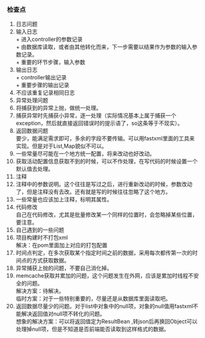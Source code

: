 ### 检查点  
1. 日志问题   
  1. 输入日志  
    + 进入controller的参数记录  
    + 由数据库读取，或者由其他转化而来，下一步需要以结果作为参数的输入参数记录。  
    + 重要的环节步骤，输入参数  
  2. 输出日志  
    + controller输出记录  
    + 重要步骤的输出记录
  3. 不应该重复记录相同日志  
2. 异常处理问题  
  1. 将捕获到的异常上抛，做统一处理。  
  2. 捕获异常时先捕获小异常，逐一处理（实际情况基本上属于捕获一个exception，然后就直接返回错误时的提示语了，so这条等于不现实）。
3. 返回数据问题  
  要少，能满足需求即可，多余的字段不要传输。可以用fastxml里面的工具来实现。但是对于List,Map貌似不可以。  
4. 一些常量尽可能在一个地方统一配置，将来改动也好改动。  
5. 获取活动配置信息获取不到的时候，可以不作处理，在写代码的时候设置一个默认值去处理。  
6. 注释
  1. 注释中的参数说明。这个往往是写过之后，进行重新改动的时候，参数改动了，但是注释没有去改。还有就是写的时候往往忽略了这个地方。  
  2. 一些常量也应该加上注释，标明其属性。  
7. 代码修改  
  自己在代码修改，尤其是批量修改某一个同样的位置时，会忽略掉某些位置，要注意。  
8. 自己遇到的一些问题  
  1. 项目构建时不打包xml  
    解决：在pom里面加上对应的打包配置  
  2. 时间点判定，在多次获取某个指定时间之前的数据，采用每次都传第一次的时间点的方式获取数据。  
  3. 异常捕获上抛的问题，不要自己消化掉。  
  4. memcache获取并累加的问题，这个问题发生在外网，应该是累加时线程不安全的问题。  
    解决方案：待解决。  
    临时方案：对于一些特别重要的，尽量还是从数据库里面读取吧。  
  5. 返回数据尽量少的问题。对于list中对象中的null项，对象的null值用fastxml不能解决返回值对null项不转化的问题。  
    想象的解决方案：可以将返回值定为ResultBean<Object> ,转json后再换回Object可以处理掉null项，但是不知道是否前端能否读取到这样格式的数据。
